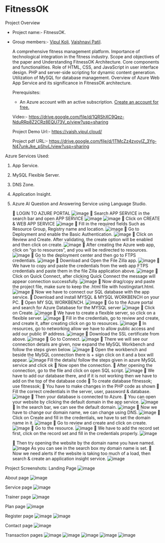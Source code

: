 # FitnessOK 

Project Overview
- Project name:- FitnessOK.
- Group members:- [Vipul Koli](https://github.com/KoliVipul2000), [Vaishnavi Patil](https://github.com/VaishPatil2002).

   A comprehensive fitness management platform. Importance of technological integration in the fitness industry. Scope and objectives of the paper and Understanding FitnessOK Architecture. Core components and functionalities. Role of HTML, CSS, and JavaScript in user interface design. PHP and server-side scripting for dynamic content generation. Utilization of MySQL for database management. Overview of Azure Web App Service and its significance in FitnessOK architecture.

  Prerequisites:
  - An Azure account with an active subscription. [Create an account for free.](https://azure.microsoft.com/en-us/free/?WT.mc_id=A261C142F)
 
  Video:- https://drive.google.com/file/d/1QRShXC9Qez-NduRRp8Z2CRz8EQU73V_p/view?usp=sharing
  
  Project Demo Url:- https://vaish.vipul.cloud/
  
  Project pdf URL:- https://drive.google.com/file/d/1TMcZz4zvoyIZ_3Yg-N47unkJke_pShvL/view?usp=sharing
     
Azure Services Used:
1. App Service.
2. MySQL Flexible Server.
3. DNS Zone.
4. Application Insight.
5. Azure AI Question and Answering Service using Language Studio.

    LOGIN TO AZURE PORTAL
   ![image](https://github.com/Vipulkoli2000/PROJECT-FitnessOK/assets/115494015/be581485-47e9-42ef-af4f-b79efcba70a1)
    Search APP SERVICE in the search bar and open APP SERVICE
   ![image](https://github.com/Vipulkoli2000/PROJECT-FitnessOK/assets/115494015/1fa9e2a3-9b14-4366-96ea-4f17a786b39d)
   ![image](https://github.com/Vipulkoli2000/PROJECT-FitnessOK/assets/115494015/b4746109-8ef1-42d5-8a83-c05b1600459d)
    Click on CREATE & WEB APP SERVICE
   ![image](https://github.com/Vipulkoli2000/PROJECT-FitnessOK/assets/115494015/d57eed1f-9c44-44fe-88d6-cb5cf43d1f93)
    Fill in the required fields Such as Resource Group, Registry name and location.
   ![image](https://github.com/Vipulkoli2000/PROJECT-FitnessOK/assets/115494015/bf150be1-bc71-4386-9dd0-aab69f4db84a)
    Go to Deployment and enable the Basic Authentication.
   ![image](https://github.com/Vipulkoli2000/PROJECT-FitnessOK/assets/115494015/64a831a1-1288-4179-ac0a-61340e42cac6)
    Click on Review and Create. After validating, the create option will be enabled and then click on create.
   ![image](https://github.com/Vipulkoli2000/PROJECT-FitnessOK/assets/115494015/1d400b0d-85e6-4d49-b823-666da428a799)
    After creating the Azure web app, click on “go to resources”, and you will be redirected to resources.
   ![image](https://github.com/Vipulkoli2000/PROJECT-FitnessOK/assets/115494015/cbd95254-ae13-4f85-bdc7-c9bf27c51ce3)
    Go to the deployment center and then go to FTPS credentials.
   ![image](https://github.com/Vipulkoli2000/PROJECT-FitnessOK/assets/115494015/c42e013a-3349-443b-85de-43b35d025872)
    Download and Open the File Zilla app.
   ![image](https://github.com/Vipulkoli2000/PROJECT-FitnessOK/assets/115494015/51605583-5663-40a0-ae8e-17cd49c60a53)
    We have to copy and paste the credentials from the web app FTPS credentials and paste them in the file Zilla application above.
   ![image](https://github.com/Vipulkoli2000/PROJECT-FitnessOK/assets/115494015/c7db4e2b-40f1-4af7-947c-0888869949ac)
    Click on Quick Connect, after clicking Quick Connect the message will appear connection successfully.
   ![image](https://github.com/Vipulkoli2000/PROJECT-FitnessOK/assets/115494015/ab9ad1a9-30d8-4fd8-bc45-54f03d3e276c)
    Now drag/copy and paste the project file, make sure to keep the .html file with hostingstart.html.
   ![image](https://github.com/Vipulkoli2000/PROJECT-FitnessOK/assets/115494015/72ca5695-f7a3-4c66-a4ae-60e5a330820e)
    Now we have to connect our SQL database with the app service.
    Download and install MYSQL & MYSQL WORKBENCH on your PC.
    Open MY SQL WORKBENCH.
   ![image](https://github.com/Vipulkoli2000/PROJECT-FitnessOK/assets/115494015/e055a59b-1986-4c07-8c6b-fc5454c21b7e)
    Go to the Azure portal and search for Azure Database for the MYSQL server
   ![image](https://github.com/Vipulkoli2000/PROJECT-FitnessOK/assets/115494015/8267fec2-d5d7-4f6b-8cbb-1b93a2c517e3)
    Click on Create.
   ![image](https://github.com/Vipulkoli2000/PROJECT-FitnessOK/assets/115494015/260045c6-c501-4e2f-9be8-342353b92aab)
    We have to create a flexible server, so click on a flexible server.
   ![image](https://github.com/Vipulkoli2000/PROJECT-FitnessOK/assets/115494015/2755964e-fcd2-4faa-b7c5-bd6da7f49aa2)
    Fill in the credentials, go to review and create, and create it, after creating click on go to resources.
   ![image](https://github.com/Vipulkoli2000/PROJECT-FitnessOK/assets/115494015/8bb8703f-9ceb-4d0e-a8d8-80dbf035ed0e)
    In resources, go to networking allow we have to allow public access and add our public IP address.
   ![image](https://github.com/Vipulkoli2000/PROJECT-FitnessOK/assets/115494015/70eb1c31-cc7f-4e5a-a046-8e47dab08ba5)
    Download the SSL certificate from above.
   ![image](https://github.com/Vipulkoli2000/PROJECT-FitnessOK/assets/115494015/3117399a-8065-41b3-8051-087e2c016102)
    Go to Connect.
   ![image](https://github.com/Vipulkoli2000/PROJECT-FitnessOK/assets/115494015/da2795fd-26ea-497d-be50-9fc464d76c5e)
    There we will see our connection details are given, now expand the MySQL Workbench and follow the steps given below.
   ![image](https://github.com/Vipulkoli2000/PROJECT-FitnessOK/assets/115494015/4db1ca3d-73ac-4690-9eae-9f7ecc089120)
    Open the workbench and beside the MySQL connection there is + sign click on it and a box will appear.
   ![image](https://github.com/Vipulkoli2000/PROJECT-FitnessOK/assets/115494015/cf41524e-40a3-41e0-99ed-5ce35ea4fe51) Fill the details/ follow the steps given in azure MySQL service and click ok
    Now open the connection.
    After opening the connection, go to the file and click on open SQL script.
   ![image](https://github.com/Vipulkoli2000/PROJECT-FitnessOK/assets/115494015/00acb6b4-2a2a-43aa-8b78-23161b6942ee)
    We have to add our database there, and if it is not working then we have to add on the top of the database code
    To create database fitnessok;
use fitnessok;
    You have to make changes in the PHP code as shown
    Fill the correct credentials in the server, user, password & database.
   ![image](https://github.com/Vipulkoli2000/PROJECT-FitnessOK/assets/115494015/65ff1a0c-0144-423a-9e62-79d6e18f3b86)
    Then your database is connected to Azure.
    You can open your website by clicking the default domain in the app service.
   ![image](https://github.com/Vipulkoli2000/PROJECT-FitnessOK/assets/115494015/fa1587ee-17a3-4804-a794-6bccb233ccdd)
    In the search bar, we can see the default domain.
   ![image](https://github.com/Vipulkoli2000/PROJECT-FitnessOK/assets/115494015/4ad63230-0bda-47f5-8dc7-2288280d6301)
    Now we have to change our domain name, we can change using DNS.
   ![image](https://github.com/Vipulkoli2000/PROJECT-FitnessOK/assets/115494015/ebaae23f-b172-4776-9a02-e22f714d2be8)
    Click on Create and fill in the credentials, we have to set the domain name in it.
   ![image](https://github.com/Vipulkoli2000/PROJECT-FitnessOK/assets/115494015/85270374-b386-4111-885b-12c307da3bab)
    Go to review and create and click on create.
   ![image](https://github.com/Vipulkoli2000/PROJECT-FitnessOK/assets/115494015/ab4b62aa-abdf-40d4-b6a9-38de7785cfff)
    Go to the resource.
   ![image](https://github.com/Vipulkoli2000/PROJECT-FitnessOK/assets/115494015/8c5935ba-e4fb-4312-b71b-823a731f11bd)
    We have to add the record set first, click on the record set and fill in the credentials properly.
   ![image](https://github.com/Vipulkoli2000/PROJECT-FitnessOK/assets/115494015/455dfdfc-b881-424e-9d07-01833472c66b)
   
    Then try opening the website by the domain name you have named.
   ![image](https://github.com/Vipulkoli2000/PROJECT-FitnessOK/assets/115494015/c60bf934-2048-4412-a057-8cb9a4de8827) As you can see in the search box my domain name is set.
    Now we need alerts if the website is taking too much of a load, then search & create an application insight service.
   ![image](https://github.com/Vipulkoli2000/PROJECT-FitnessOK/assets/115494015/35bb4353-b8a0-4ab4-abc8-4bd2880cefcf)
   
Project Screenshots: Landing Page
![image](https://github.com/Vipulkoli2000/PROJECT-FitnessOK/assets/115494015/ac75b645-a0d4-42ac-a8e9-37baf21bb907)

About page
![image](https://github.com/Vipulkoli2000/PROJECT-FitnessOK/assets/115494015/89f5bf73-d567-42f7-bf28-9ef0dc49f832)

Service page
![image](https://github.com/Vipulkoli2000/PROJECT-FitnessOK/assets/115494015/fd90644d-b39c-4ae2-9c8b-83626e2c3d4f)

Trainer page
![image](https://github.com/Vipulkoli2000/PROJECT-FitnessOK/assets/115494015/ec7ec355-06b2-4232-9b0e-9296037d9e14)

Plan page
![image](https://github.com/Vipulkoli2000/PROJECT-FitnessOK/assets/115494015/f1c243d8-13fb-4066-ae98-d8842a5ce682)

Register page
![image](https://github.com/Vipulkoli2000/PROJECT-FitnessOK/assets/115494015/65e9b2d8-7609-4f5d-ac36-bc3c384f51f3)
![image](https://github.com/Vipulkoli2000/PROJECT-FitnessOK/assets/115494015/bd4feeef-c969-47e6-843e-7ed67a181d59)

Contact page
![image](https://github.com/Vipulkoli2000/PROJECT-FitnessOK/assets/115494015/a142e4ac-0461-4833-b829-18b901ffc723)

Transaction pages
![image](https://github.com/Vipulkoli2000/PROJECT-FitnessOK/assets/115494015/1e175a86-0156-4b4b-be47-e5e8078f5371)
![image](https://github.com/Vipulkoli2000/PROJECT-FitnessOK/assets/115494015/526eb1ce-39fe-471f-806a-4226b4dcbd8f)
![image](https://github.com/Vipulkoli2000/PROJECT-FitnessOK/assets/115494015/0f827588-016e-4505-985e-241b8ca06324)
![image](https://github.com/Vipulkoli2000/PROJECT-FitnessOK/assets/115494015/420085bb-0fba-4afd-acf1-8a101694c159)
![image](https://github.com/Vipulkoli2000/PROJECT-FitnessOK/assets/115494015/7269c54d-a56a-4fcc-a6f8-f417631a4e4b)





